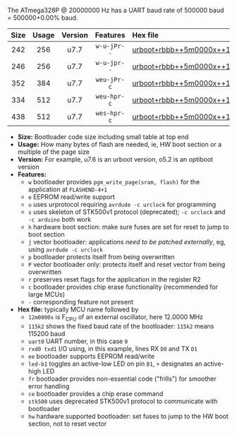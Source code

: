 The ATmega328P @ 20000000 Hz has a UART baud rate of 500000 baud = 500000+0.00% baud.

|Size|Usage|Version|Features|Hex file|
|:-:|:-:|:-:|:-:|:--|
|242|256|u7.7|`w-u-jPr--`|[urboot+rbbb++5m0000x++125k0_uart0_rxd0_txd1_led+b5.hex](https://raw.githubusercontent.com/stefanrueger/urboot.hex/main/boards/rbbb/external_oscillator/fcpu++5m0000_Hz/br++125k0_bps/urboot+rbbb++5m0000x++125k0_uart0_rxd0_txd1_led+b5.hex)|
|246|256|u7.7|`w-u-jpr--`|[urboot+rbbb++5m0000x++125k0_uart0_rxd0_txd1_led+b5_fr.hex](https://raw.githubusercontent.com/stefanrueger/urboot.hex/main/boards/rbbb/external_oscillator/fcpu++5m0000_Hz/br++125k0_bps/urboot+rbbb++5m0000x++125k0_uart0_rxd0_txd1_led+b5_fr.hex)|
|352|384|u7.7|`weu-jPr-c`|[urboot+rbbb++5m0000x++125k0_uart0_rxd0_txd1_ee_led+b5_fr_ce.hex](https://raw.githubusercontent.com/stefanrueger/urboot.hex/main/boards/rbbb/external_oscillator/fcpu++5m0000_Hz/br++125k0_bps/urboot+rbbb++5m0000x++125k0_uart0_rxd0_txd1_ee_led+b5_fr_ce.hex)|
|334|512|u7.7|`weu-hpr-c`|[urboot+rbbb++5m0000x++125k0_uart0_rxd0_txd1_ee_led+b5_fr_ce_hw.hex](https://raw.githubusercontent.com/stefanrueger/urboot.hex/main/boards/rbbb/external_oscillator/fcpu++5m0000_Hz/br++125k0_bps/urboot+rbbb++5m0000x++125k0_uart0_rxd0_txd1_ee_led+b5_fr_ce_hw.hex)|
|438|512|u7.7|`wes-hpr-c`|[urboot+rbbb++5m0000x++125k0_uart0_rxd0_txd1_ee_led+b5_fr_ce_stk500_hw.hex](https://raw.githubusercontent.com/stefanrueger/urboot.hex/main/boards/rbbb/external_oscillator/fcpu++5m0000_Hz/br++125k0_bps/urboot+rbbb++5m0000x++125k0_uart0_rxd0_txd1_ee_led+b5_fr_ce_stk500_hw.hex)|

- **Size:** Bootloader code size including small table at top end
- **Usage:** How many bytes of flash are needed, ie, HW boot section or a multiple of the page size
- **Version:** For example, u7.6 is an urboot version, o5.2 is an optiboot version
- **Features:**
  + `w` bootloader provides `pgm_write_page(sram, flash)` for the application at `FLASHEND-4+1`
  + `e` EEPROM read/write support
  + `u` uses urprotocol requiring `avrdude -c urclock` for programming
  + `s` uses skeleton of STK500v1 protocol (deprecated); `-c urclock` and `-c arduino` both work
  + `h` hardware boot section: make sure fuses are set for reset to jump to boot section
  + `j` vector bootloader: applications *need to be patched externally*, eg, using `avrdude -c urclock`
  + `p` bootloader protects itself from being overwritten
  + `P` vector bootloader only: protects itself and reset vector from being overwritten
  + `r` preserves reset flags for the application in the register R2
  + `c` bootloader provides chip erase functionality (recommended for large MCUs)
  + `-` corresponding feature not present
- **Hex file:** typically MCU name followed by
  + `12m0000x` is F<sub>CPU</sub> of an external oscillator, here 12.0000 MHz
  + `115k2` shows the fixed baud rate of the bootloader: `115k2` means 115200 baud
  + `uart0` UART number, in this case `0`
  + `rxd0 txd1` I/O using, in this example, lines RX `D0` and TX `D1`
  + `ee` bootloader supports EEPROM read/write
  + `led-b1` toggles an active-low LED on pin `B1`, `+` designates an active-high LED
  + `fr` bootloader provides non-essential code ("frills") for smoother error handling
  + `ce` bootloader provides a chip erase command
  + `stk500` uses deprecated STK500v1 protocol to communicate with bootloader
  + `hw` hardware supported bootloader: set fuses to jump to the HW boot section, not to reset vector
